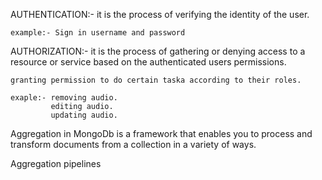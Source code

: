 AUTHENTICATION:-
it is the process of verifying the identity of the user.

    example:- Sign in username and password

AUTHORIZATION:-
it is the process of gathering or denying access to a resource or service based on the authenticated users permissions.

    granting permission to do certain taska according to their roles.

    exaple:- removing audio.
             editing audio.
             updating audio.

Aggregation in MongoDb is a framework that enables you to process and transform documents from a collection in a variety of ways.

Aggregation pipelines

